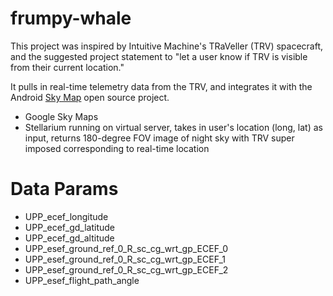# frumpy-whale

This project was inspired by Intuitive Machine's TRaVeller (TRV) spacecraft, and the suggested project statement to "let a user know if TRV is visible from their current location."

It pulls in real-time telemetry data from the TRV, and integrates it with the Android [Sky Map](https://code.google.com/p/stardroid/) open source project. 

* Google Sky Maps
* Stellarium running on virtual server, takes in user's location (long, lat) as input, returns 180-degree FOV image of night sky with TRV super imposed corresponding to real-time location

# Data Params
*  UPP_ecef_longitude
*  UPP_ecef_gd_latitude
*  UPP_ecef_gd_altitude
*  UPP_esef_ground_ref_0_R_sc_cg_wrt_gp_ECEF_0
*  UPP_esef_ground_ref_0_R_sc_cg_wrt_gp_ECEF_1
*  UPP_esef_ground_ref_0_R_sc_cg_wrt_gp_ECEF_2
*  UPP_esef_flight_path_angle


